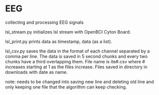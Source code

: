 # EEG
collecting and processing EEG signals

lsl_stream.py initializes lsl stream with OpenBCI Cyton Board.

lsl_print.py prints data as timestamp, data (as a list).

lsl_csv.py saves the data in the format of each channel separated by a comma per line. The data is saved in 5 second chunks and every two chunks have a third overlapping them. File name is ite#.csv where # increases starting at 1 as the files increase. Files saved in directory in downloads with date as name.

note: needs to be changed into saving new line and deleting old line and only keeping one file that the algorithm can keep checking.
